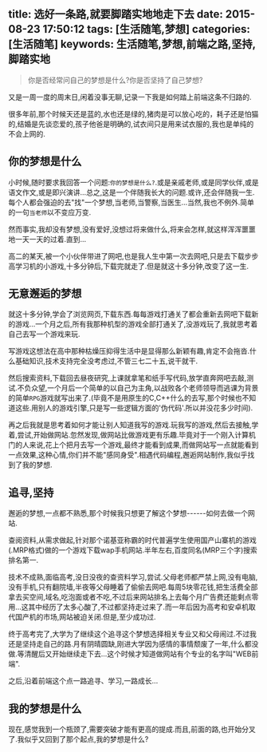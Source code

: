 title: 选好一条路,就要脚踏实地地走下去
date: 2015-08-23 17:50:12
tags: [生活随笔,梦想]
categories: [生活随笔]
keywords: 生活随笔,梦想,前端之路,坚持,脚踏实地
---

> 你是否经常问自己的梦想是什么?你是否坚持了自己梦想?

又是一周一度的周末日,闲着没事无聊,记录一下我是如何踏上前端这条不归路的.

很多年前,那个时候天还是蓝的,水也还是绿的,猪肉是可以放心吃的，耗子还是怕猫的,结婚是先谈恋爱的,孩子他爸是明确的,试衣间只是用来试衣服的,我也是单纯的不会上网的.

<!--more-->

## 你的梦想是什么

小时候,随时要求我回答一个问题:`你的梦想是什么?`.或是亲戚老师,或是同学伙伴,或是语文作文,或是即兴演讲...总之,这是一个伴随我长大的问题.或许,还会伴随我一生.每个人都会强迫的去"找"一个梦想,当老师,当警察,当医生...当然,我也不例外.简单的一句`当老师`以不变应万变.

然而事实,我却没有梦想,没有爱好,没想过将来做什么,将来会怎样,就这样浑浑噩噩地一天一天的过着.直到...

高二的某天,被一个小伙伴带进了网吧,也是我人生中第一次去网吧,只是去下载步步高学习机的小游戏,十多分钟后,下载完就走了.但是就这十多分钟,改变了这一生.

## 无意邂逅的梦想

就这十多分钟,学会了浏览网页,下载东西.每每游戏打通关了都会重新去网吧下载新的游戏...一个月之后,所有我那种机型的游戏全部打通关了,没游戏玩了,我就思考着自己去写一个游戏来玩.

写游戏这想法在高中那种枯燥压抑得生活中是显得那么新颖有趣,肯定不会拖沓.什么基础知识,技术支持完全没考虑过,不管三七二十五,说干就干.

然后搜索资料,下载回去昼夜研究,上课就拿笔和纸手写代码,放学直奔网吧去敲,测试.不负众望,一个月后一个简单的以自己为主角,以战败各个老师领导而逃课为背景的简单`RPG`游戏就写出来了.(毕竟不是用原生的C,C++什么的去写,那个时候也不知道这些.用别人的游戏引擎,只是写一些逻辑方面的'伪代码'.所以并没花多少时间).

再之后我就是思考着如何才能让别人知道我写的游戏.玩我写的游戏,然后去接触,学着,尝试,开始做网站.忽然发现,做网站比做游戏更有乐趣.毕竟对于一个刚入计算机门的人来说,花上个把月去写一个游戏,最终才能看到成果,而做网站写一点就能看到一点效果,这种心情,你们并不能"感同身受".相遇代码编程,邂逅网站制作,我似乎找到了我的梦想.

## 追寻,坚持

邂逅的梦想,一点都不熟悉,那个时候我只想更了解这个梦想------如何去做一个网站.

查阅资料,从需求做起,针对那个诺基亚称霸的时代普遍学生使用国产山寨机的游戏(.MRP格式)做的一个游戏下载wap手机网站.半年左右,百度同名(MRP三个字)搜索排名第一.

技术不成熟,面临高考,没日没夜的查资料学习,尝试.父母老师都严禁上网,没有电脑,没有手机,只有翻院墙,半夜等父母睡着了偷偷去网吧.每周5块零花钱,把生活费全部拿去买空间,域名,吃泡面或者不吃,不过后来网站排名上去每个月广告费还能剩点零用...这其中经历了太多心酸了,不过都坚持走过来了.而一年后因为高考和安卓机取代国产机的市场,网站被迫关闭.但是,至少成功过.

终于高考完了,大学为了继续这个追寻这个梦想选择相关专业又和父母闹过.不过我还是坚持走自己的路.月有阴晴圆缺,刚进大学因为感情的事情颓废了一年,什么都没做.等清醒后又开始继续走下去...这个时候才知道做网站有个专业的名字叫"WEB前端".

之后,沿着前端这个点一路追寻、学习,一路成长...

## 我的梦想是什么

现在,感觉我到一个瓶颈了,需要突破才能有更高的提成.而且,前面的路,也开始分叉了.我似乎又回到了那个起点,我的梦想是什么?

